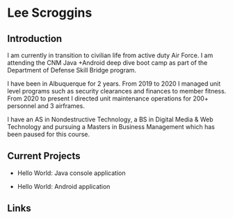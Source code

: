 # Lee Scroggins

## Introduction
I am currently in transition to civilian life from active duty Air Force.  I am attending the CNM Java +Android deep dive boot camp as part of the Department of Defense Skill Bridge program.  

I have been in Albuquerque for 2 years.  From 2019 to 2020 I managed unit level programs such as security clearances and finances to member fitness.  From 2020 to present I directed unit maintenance operations for 200+ personnel and 3 airframes.

I have an AS in Nondestructive Technology, a BS in Digital Media & Web Technology and pursuing a Masters in Business Management which has been paused for this course.

## Current Projects

* Hello World:  Java console application

* Hello World:  Android application

## Links
